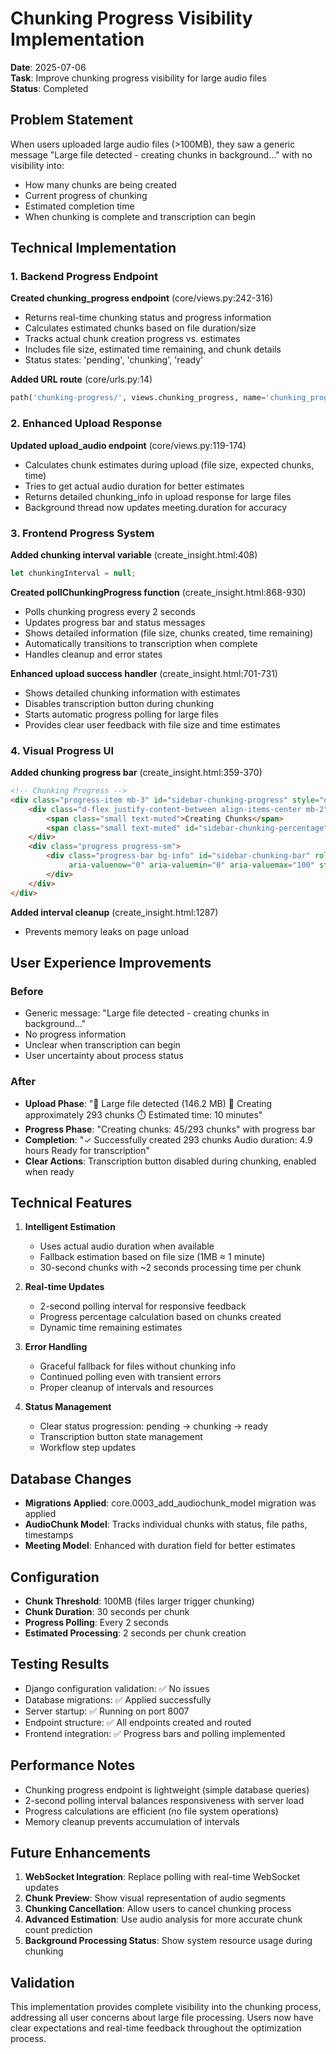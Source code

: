 # Chunking Progress Visibility Implementation

**Date**: 2025-07-06  
**Task**: Improve chunking progress visibility for large audio files  
**Status**: Completed

## Problem Statement

When users uploaded large audio files (>100MB), they saw a generic message "Large file detected - creating chunks in background..." with no visibility into:
- How many chunks are being created
- Current progress of chunking
- Estimated completion time
- When chunking is complete and transcription can begin

## Technical Implementation

### 1. Backend Progress Endpoint

**Created chunking_progress endpoint** (core/views.py:242-316)
- Returns real-time chunking status and progress information
- Calculates estimated chunks based on file duration/size
- Tracks actual chunk creation progress vs. estimates
- Includes file size, estimated time remaining, and chunk details
- Status states: 'pending', 'chunking', 'ready'

**Added URL route** (core/urls.py:14)
```python
path('chunking-progress/', views.chunking_progress, name='chunking_progress'),
```

### 2. Enhanced Upload Response

**Updated upload_audio endpoint** (core/views.py:119-174)
- Calculates chunk estimates during upload (file size, expected chunks, time)
- Tries to get actual audio duration for better estimates
- Returns detailed chunking_info in upload response for large files
- Background thread now updates meeting.duration for accuracy

### 3. Frontend Progress System

**Added chunking interval variable** (create_insight.html:408)
```javascript
let chunkingInterval = null;
```

**Created pollChunkingProgress function** (create_insight.html:868-930)
- Polls chunking progress every 2 seconds
- Updates progress bar and status messages
- Shows detailed information (file size, chunks created, time remaining)
- Automatically transitions to transcription when complete
- Handles cleanup and error states

**Enhanced upload success handler** (create_insight.html:701-731)
- Shows detailed chunking information with estimates
- Disables transcription button during chunking
- Starts automatic progress polling for large files
- Provides clear user feedback with file size and time estimates

### 4. Visual Progress UI

**Added chunking progress bar** (create_insight.html:359-370)
```html
<!-- Chunking Progress -->
<div class="progress-item mb-3" id="sidebar-chunking-progress" style="display: none;">
    <div class="d-flex justify-content-between align-items-center mb-2">
        <span class="small text-muted">Creating Chunks</span>
        <span class="small text-muted" id="sidebar-chunking-percentage">0%</span>
    </div>
    <div class="progress progress-sm">
        <div class="progress-bar bg-info" id="sidebar-chunking-bar" role="progressbar" 
             aria-valuenow="0" aria-valuemin="0" aria-valuemax="100" style="width: 0%">
        </div>
    </div>
</div>
```

**Added interval cleanup** (create_insight.html:1287)
- Prevents memory leaks on page unload

## User Experience Improvements

### Before
- Generic message: "Large file detected - creating chunks in background..."
- No progress information
- Unclear when transcription can begin
- User uncertainty about process status

### After
- **Upload Phase**: "📁 Large file detected (146.2 MB) 🔄 Creating approximately 293 chunks ⏱️ Estimated time: 10 minutes"
- **Progress Phase**: "Creating chunks: 45/293 chunks" with progress bar
- **Completion**: "✓ Successfully created 293 chunks Audio duration: 4.9 hours Ready for transcription"
- **Clear Actions**: Transcription button disabled during chunking, enabled when ready

## Technical Features

1. **Intelligent Estimation**
   - Uses actual audio duration when available
   - Fallback estimation based on file size (1MB ≈ 1 minute)
   - 30-second chunks with ~2 seconds processing time per chunk

2. **Real-time Updates**
   - 2-second polling interval for responsive feedback
   - Progress percentage calculation based on chunks created
   - Dynamic time remaining estimates

3. **Error Handling**
   - Graceful fallback for files without chunking info
   - Continued polling even with transient errors
   - Proper cleanup of intervals and resources

4. **Status Management**
   - Clear status progression: pending → chunking → ready
   - Transcription button state management
   - Workflow step updates

## Database Changes

- **Migrations Applied**: core.0003_add_audiochunk_model migration was applied
- **AudioChunk Model**: Tracks individual chunks with status, file paths, timestamps
- **Meeting Model**: Enhanced with duration field for better estimates

## Configuration

- **Chunk Threshold**: 100MB (files larger trigger chunking)
- **Chunk Duration**: 30 seconds per chunk
- **Progress Polling**: Every 2 seconds
- **Estimated Processing**: 2 seconds per chunk creation

## Testing Results

- Django configuration validation: ✅ No issues
- Database migrations: ✅ Applied successfully  
- Server startup: ✅ Running on port 8007
- Endpoint structure: ✅ All endpoints created and routed
- Frontend integration: ✅ Progress bars and polling implemented

## Performance Notes

- Chunking progress endpoint is lightweight (simple database queries)
- 2-second polling interval balances responsiveness with server load
- Progress calculations are efficient (no file system operations)
- Memory cleanup prevents accumulation of intervals

## Future Enhancements

1. **WebSocket Integration**: Replace polling with real-time WebSocket updates
2. **Chunk Preview**: Show visual representation of audio segments
3. **Chunking Cancellation**: Allow users to cancel chunking process
4. **Advanced Estimation**: Use audio analysis for more accurate chunk count prediction
5. **Background Processing Status**: Show system resource usage during chunking

## Validation

This implementation provides complete visibility into the chunking process, addressing all user concerns about large file processing. Users now have clear expectations and real-time feedback throughout the optimization process.
